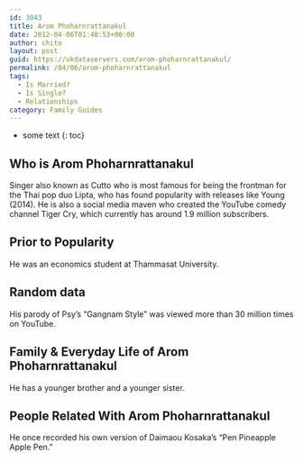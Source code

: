 ```yaml
---
id: 3043
title: Arom Phoharnrattanakul
date: 2012-04-06T01:48:53+00:00
author: chito
layout: post
guid: https://ukdataservers.com/arom-phoharnrattanakul/
permalink: /04/06/arom-phoharnrattanakul
tags:
  - Is Married?
  - Is Single?
  - Relationships
category: Family Guides
---
```


* some text
{: toc}
          
          
## Who is  Arom Phoharnrattanakul
                  
                  
                  
Singer also known as Cutto who is most famous for being the frontman for the Thai pop duo Lipta, who has found popularity with releases like Young (2014). He is also a social media maven who created the YouTube comedy channel Tiger Cry, which currently has around 1.9 million subscribers.
                  
                
                
                
## Prior to Popularity 
                  
                  
                  
He was an economics student at Thammasat University.
                  
                
                
                
## Random data 
                  
                  
                  
His parody of Psy&#8217;s &#8220;Gangnam Style&#8221; was viewed more than 30 million times on YouTube.
                  
                
                
                
## Family & Everyday Life of Arom Phoharnrattanakul
                  
                  
                  
He has a younger brother and a younger sister.
                  
                
                
                
## People Related With  Arom Phoharnrattanakul
                  
                  
                  
He once recorded his own version of Daimaou Kosaka&#8217;s &#8220;Pen Pineapple Apple Pen.&#8221;
                  
                
              
            
          
          
          
    
    
  
